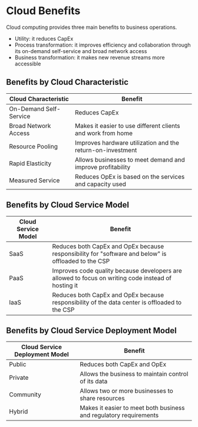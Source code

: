 # Cloud Benefits
Cloud computing provides three main benefits to business operations. 
* Utility: it reduces CapEx
* Process transformation: it improves efficiency and collaboration through its on-demand self-service and broad network access
* Business transformation: it makes new revenue streams more accessible

## Benefits by Cloud Characteristic 
| Cloud Characteristic   | Benefit 
| ---------------------- | --------
| On-Demand Self-Service | Reduces CapEx
| Broad Network Access   | Makes it easier to use different clients and work from home
| Resource Pooling       | Improves hardware utilization and the return-on-investment 
| Rapid Elasticity       | Allows businesses to meet demand and improve profitability
| Measured Service       | Reduces OpEx is based on the services and capacity used

## Benefits by Cloud Service Model
| Cloud Service Model | Benefit 
| ------------------- | --------
| SaaS                | Reduces both CapEx and OpEx because responsibility for "software and below" is offloaded to the CSP
| PaaS                | Improves code quality because developers are allowed to focus on writing code instead of hosting it
| IaaS                | Reduces both CapEx and OpEx because responsibility of the data center is offloaded to the CSP

## Benefits by Cloud Service Deployment Model
| Cloud Service Deployment Model | Benefit
| ------------------------------ | --------
| Public                         | Reduces both CapEx and OpEx 
| Private                        | Allows the business to maintain control of its data
| Community                      | Allows two or more businesses to share resources
| Hybrid                         | Makes it easier to meet both business and regulatory requirements